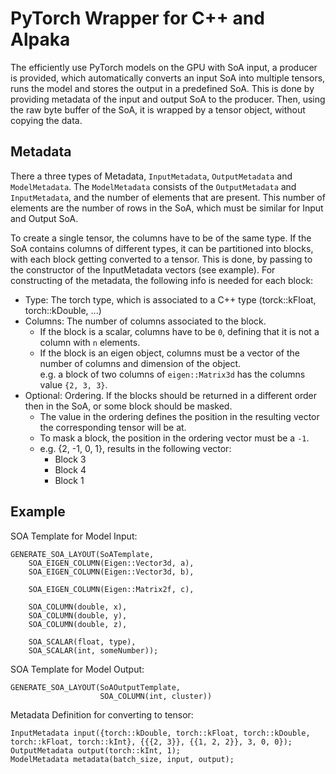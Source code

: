 # PyTorch Wrapper for C++ and Alpaka

The efficiently use PyTorch models on the GPU with SoA input, a producer is provided, which automatically converts an input SoA into multiple tensors, runs the model and stores the output in a predefined SoA. This is done by providing metadata of the input and output SoA to the producer. Then, using the raw byte buffer of the SoA, it is wrapped by a tensor object, without copying the data.

## Metadata

There a three types of Metadata, `InputMetadata`, `OutputMetadata` and `ModelMetadata`. The `ModelMetadata` consists of the `OutputMetadata` and `InputMetadata`, and the number of elements that are present. This number of elements are the number of rows in the SoA, which must be similar for Input and Output SoA.

To create a single tensor, the columns have to be of the same type. If the SoA contains columns of different types, it can be partitioned into blocks, with each block getting converted to a tensor. This is done, by passing to the constructor of the InputMetadata vectors (see example). 
For constructing of the metadata, the following info is needed for each block:

- Type: The torch type, which is associated to a C++ type (torck::kFloat, torch::kDouble, ...)
- Columns: The number of columns associated to the block.
    - If the block is a scalar, columns have to be `0`, defining that it is not a column with `n` elements.
    - If the block is an eigen object, columns must be a vector of the number of columns and dimension of the object.\
    e.g. a block of two columns of `eigen::Matrix3d` has the columns value `{2, 3, 3}`.
- Optional: Ordering. If the blocks should be returned in a different order then in the SoA, or some block should be masked.
    - The value in the ordering defines the position in the resulting vector the corresponding tensor will be at.
    - To mask a block, the position in the ordering vector must be a `-1`.
    - e.g. {2, -1, 0, 1}, results in the following vector:
        - Block 3
        - Block 4
        - Block 1

## Example

SOA Template for Model Input:
```
GENERATE_SOA_LAYOUT(SoATemplate,
    SOA_EIGEN_COLUMN(Eigen::Vector3d, a),
    SOA_EIGEN_COLUMN(Eigen::Vector3d, b),

    SOA_EIGEN_COLUMN(Eigen::Matrix2f, c),

    SOA_COLUMN(double, x),
    SOA_COLUMN(double, y),
    SOA_COLUMN(double, z),

    SOA_SCALAR(float, type),
    SOA_SCALAR(int, someNumber));
```

SOA Template for Model Output:
```
GENERATE_SOA_LAYOUT(SoAOutputTemplate,
                    SOA_COLUMN(int, cluster))
```

Metadata Definition for converting to tensor:
```
InputMetadata input({torch::kDouble, torch::kFloat, torch::kDouble, torch::kFloat, torch::kInt}, {{{2, 3}}, {{1, 2, 2}}, 3, 0, 0});
OutputMetadata output(torch::kInt, 1);
ModelMetadata metadata(batch_size, input, output);
```